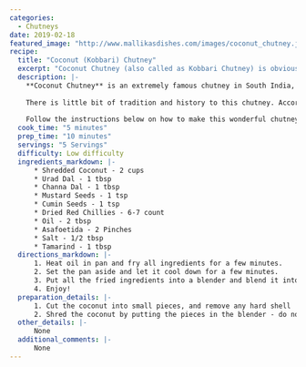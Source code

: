 ```yaml
--- 
categories: 
  - Chutneys
date: 2019-02-18
featured_image: "http://www.mallikasdishes.com/images/coconut_chutney.jpg"
recipe:
  title: "Coconut (Kobbari) Chutney"
  excerpt: "Coconut Chutney (also called as Kobbari Chutney) is obviously made of fresh coconut. It has a unique texture, extremely high in fiber and tasts amazing with any breakfast items, as well with rice, rotis/chapathis, and more!"
  description: |-
    **Coconut Chutney** is an extremely famous chutney in South India, and anytime you walk into any of the South Indian restaurants, they serve this chutney along with many breakfast items (Idlis, Dosas, Pongal...etc), and is also served in the main course. This chutney is loaded with flavor, and when eaten with hot rice and pure ghee, it feels like you're literally in heaven!. It simply tastes that good!
    
    There is little bit of tradition and history to this chutney. According to the Hindu religion, Coconut is considered one of the purest form of fruit one can offer to God. Many families buy coconuts along with vegetables from markets, and offer coconuts to God as part of their regular prayer at home. After the prayer, they break the coconut, the coconut water becomes holy water, and the inner core usually ends up in chutneys or other recipes 😊
    
    Follow the instructions below on how to make this wonderful chutney. It is SO easy to make and tastes SO delicious!
  cook_time: "5 minutes"
  prep_time: "10 minutes"
  servings: "5 Servings"
  difficulty: Low difficulty
  ingredients_markdown: |-
      * Shredded Coconut - 2 cups
      * Urad Dal - 1 tbsp
      * Channa Dal - 1 tbsp
      * Mustard Seeds - 1 tsp
      * Cumin Seeds - 1 tsp
      * Dried Red Chillies - 6-7 count
      * Oil - 2 tbsp
      * Asafoetida - 2 Pinches
      * Salt - 1/2 tbsp
      * Tamarind - 1 tbsp
  directions_markdown: |-
      1. Heat oil in pan and fry all ingredients for a few minutes.
      2. Set the pan aside and let it cool down for a few minutes.
      3. Put all the fried ingredients into a blender and blend it into a coarse paste.
      4. Enjoy!
  preparation_details: |-
      1. Cut the coconut into small pieces, and remove any hard shell
      2. Shred the coconut by putting the pieces in the blender - do not make it into paste!
  other_details: |-
      None
  additional_comments: |-
      None
---
```

